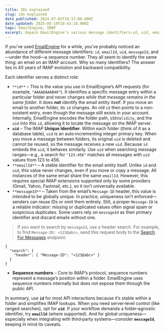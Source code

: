 ```yaml
---
title: IDs explained
slug: ids-explained
date_published: 2024-07-02T18:17:00.000Z
date_updated: 2025-05-19T10:43:10.000Z
tags: EmailEngine, IMAP
excerpt: Unpack EmailEngine’s various message identifiers—id, uid, emailId, and messageId—and learn when and why to use each one.
---
```


If you’ve used [EmailEngine](https://emailengine.app/) for a while, you’ve probably noticed an abundance of different message identifiers: `id`, `emailId`, `uid`, `messageId`, and—under the hood—a sequence number. They all seem to identify the same thing: an email on an IMAP account. Why so many identifiers? The answer lies in 40 years of IMAP evolution and backward compatibility.

Each identifier serves a distinct role:

- `**id**` – This is the value you use in EmailEngine’s API requests (for example, `"AAAADAAAB40"`). It identifies a specific message entry within a particular folder and never changes *while that message remains in the same folder*. It does **not** identify the email entity itself. If you move an email to another folder, its `id` changes. An old `id` then points to a non-existent entry, even though the message still exists in your account. Internally, EmailEngine encodes the folder path, `UIDValidity`, and the `uid` into this `id`, allowing it to locate the message on the IMAP server.
- **`uid`** – The IMAP **Unique Identifier**. Within each folder (think of it as a database table), `uid` is an auto‑incrementing integer primary key. When you move a message between folders, its original `uid` is deleted and cannot be reused, so the message receives a new `uid`. Because `id` embeds the `uid`, it behaves similarly. Use `uid` when searching message ranges—e.g., a search for `"123:456"` matches all messages with `uid` values from 123 to 456.
- `**emailId**` – A stable identifier for the email entity itself. Unlike `id` and `uid`, this value never changes, even if you move or copy a message. All instances of the same email share the same `emailId`. However, this requires special IMAP extensions supported only by some providers (Gmail, Yahoo, Fastmail, etc.), so it isn’t universally available.
- `**messageId**` – Taken from the email’s `Message-ID` header, this value is *intended* to be globally unique. In practice, uniqueness isn’t enforced—senders can reuse IDs or omit them entirely. Still, a proper `Message-ID` is a reliable indicator: missing or duplicated values often signal spam or suspicious duplicates. Some users rely on `messageId` as their primary identifier and discard emails without one.

> If you want to search by `messageId`, use a header search. For example, to find `Message-ID: <123@abc>`, send this request body to the [Search For Messages](https://api.emailengine.app/#operation/postV1AccountAccountSearch) endpoint:

    {
      "search": {
        "header": { "Message-ID": "<123@abc>" }
      }
    }
    

- **Sequence numbers** – Core to IMAP’s protocol, sequence numbers represent a message’s position within a folder. EmailEngine uses sequence numbers internally but does not expose them through the public API.

In summary, use **`id`** for most API interactions because it’s stable within a folder and simplifies IMAP lookups. When you need server‑level control (like ranged searches), opt for **`uid`**. If your workflow demands a folder‑agnostic identifier, try **`emailId`** (where supported). And for global uniqueness—especially when integrating with third‑party systems—consider **`messageId`**, keeping in mind its caveats.
